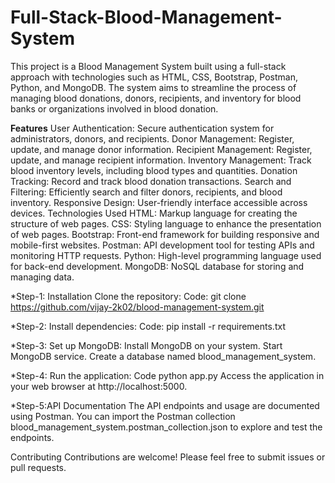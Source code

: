 # Full-Stack-Blood-Management-System

This project is a Blood Management System built using a full-stack approach with technologies such as HTML, CSS, Bootstrap, Postman, Python, and MongoDB. The system aims to streamline the process of managing blood donations, donors, recipients, and inventory for blood banks or organizations involved in blood donation.

**Features**
User Authentication: Secure authentication system for administrators, donors, and recipients.
Donor Management: Register, update, and manage donor information.
Recipient Management: Register, update, and manage recipient information.
Inventory Management: Track blood inventory levels, including blood types and quantities.
Donation Tracking: Record and track blood donation transactions.
Search and Filtering: Efficiently search and filter donors, recipients, and blood inventory.
Responsive Design: User-friendly interface accessible across devices.
Technologies Used
HTML: Markup language for creating the structure of web pages.
CSS: Styling language to enhance the presentation of web pages.
Bootstrap: Front-end framework for building responsive and mobile-first websites.
Postman: API development tool for testing APIs and monitoring HTTP requests.
Python: High-level programming language used for back-end development.
MongoDB: NoSQL database for storing and managing data.

*Step-1: Installation
Clone the repository:
Code:
git clone https://github.com/vijay-2k02/blood-management-system.git

*Step-2: Install dependencies:
Code:
pip install -r requirements.txt

*Step-3: Set up MongoDB:
Install MongoDB on your system.
Start MongoDB service.
Create a database named blood_management_system.

*Step-4: Run the application:
Code
python app.py
Access the application in your web browser at http://localhost:5000.

*Step-5:API Documentation
The API endpoints and usage are documented using Postman. You can import the Postman collection blood_management_system.postman_collection.json to explore and test the endpoints.

Contributing
Contributions are welcome! Please feel free to submit issues or pull requests.

